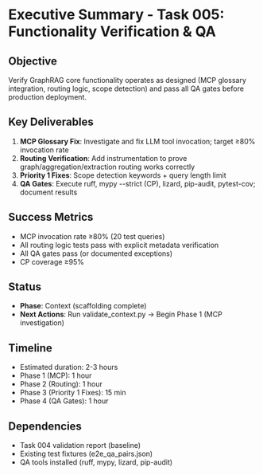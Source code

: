 # Executive Summary - Task 005: Functionality Verification & QA

## Objective
Verify GraphRAG core functionality operates as designed (MCP glossary integration, routing logic, scope detection) and pass all QA gates before production deployment.

## Key Deliverables
1. **MCP Glossary Fix**: Investigate and fix LLM tool invocation; target ≥80% invocation rate
2. **Routing Verification**: Add instrumentation to prove graph/aggregation/extraction routing works correctly
3. **Priority 1 Fixes**: Scope detection keywords + query length limit
4. **QA Gates**: Execute ruff, mypy --strict (CP), lizard, pip-audit, pytest-cov; document results

## Success Metrics
- MCP invocation rate ≥80% (20 test queries)
- All routing logic tests pass with explicit metadata verification
- All QA gates pass (or documented exceptions)
- CP coverage ≥95%

## Status
- **Phase**: Context (scaffolding complete)
- **Next Actions**: Run validate_context.py → Begin Phase 1 (MCP investigation)

## Timeline
- Estimated duration: 2-3 hours
- Phase 1 (MCP): 1 hour
- Phase 2 (Routing): 1 hour
- Phase 3 (Priority 1 Fixes): 15 min
- Phase 4 (QA Gates): 1 hour

## Dependencies
- Task 004 validation report (baseline)
- Existing test fixtures (e2e_qa_pairs.json)
- QA tools installed (ruff, mypy, lizard, pip-audit)
